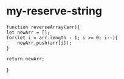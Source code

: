 # my-reserve-string
    
    function reverseArray(arr){
    let newArr = [];
    for(let i = arr.length - 1; i >= 0; i--){
        newArr.push(arr[i]);
    }
    
    return newArr;
}
